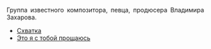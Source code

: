 Группа известного композитора, певца, продюсера Владимира Захарова.

* [Схватка](/songs/рст/Рок-Острова/Схватка)
* [Это я с тобой прощаюсь](/songs/рст/Рок-Острова/Это%20я%20с%20тобой%20прощаюсь)